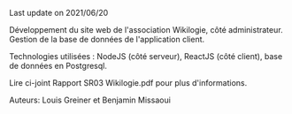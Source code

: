Last update on 2021/06/20

Développement du site web de l'association Wikilogie, côté administrateur. Gestion de la base de données de l'application client.

Technologies utilisées : NodeJS (côté serveur), ReactJS (côté client), base de données en Postgresql.

Lire ci-joint Rapport SR03 Wikilogie.pdf pour plus d'informations.


Auteurs: Louis Greiner et Benjamin Missaoui
